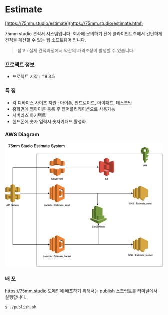 # Estimate

[https://75mm.studio/estimate](https://75mm.studio/estimate.html)

75mm studio 견적서 시스템입니다.
회사에 문의하기 전에 클라이언트측에서 간단하게 견적을 계산할 수 있는 웹 소프트웨어 입니다.

> 참고 : 실제 견적과정에서 약간의 가격조정이 발생할 수 있습니다.

### 프로젝트 정보
- 프로젝트 시작 : '19.3.5

### 특 징
- 각 디바이스 사이즈 지원 : 아이폰, 안드로이드, 아이패드, 데스크탑
- 홈화면에 웹아이콘 등록 후 웹어플리케이션으로 사용가능
- 서버리스 아키텍트
- 핸드폰에 숫자 입력시 숫자키패드 활성화

### AWS Diagram
![diagram](figures/75mmStudioEstimate.png)

### 배 포
https://75mm.studio 도메인에 배포하기 위해서는 publish 스크립트를 터미널에서 실행합니다.

```
$ ./publish.sh
```
